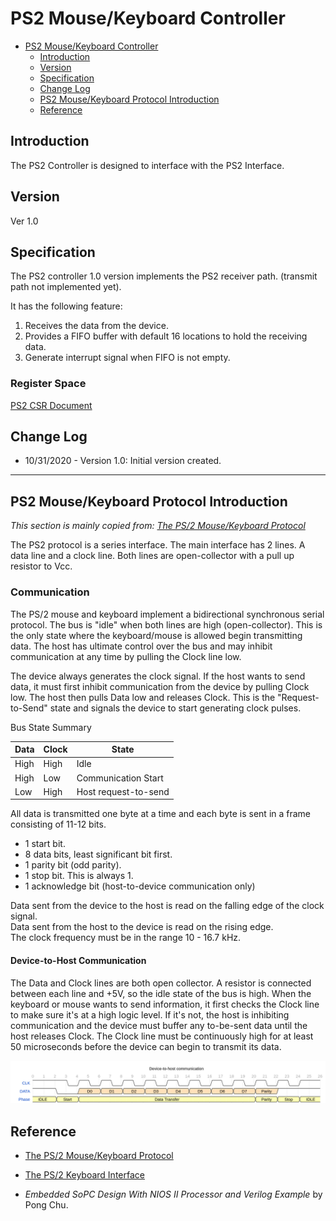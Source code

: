# PS2 Mouse/Keyboard Controller

- [PS2 Mouse/Keyboard Controller](#ps2-mousekeyboard-controller)
  - [Introduction](#introduction)
  - [Version](#version)
  - [Specification](#specification)
  - [Change Log](#change-log)
  - [PS2 Mouse/Keyboard Protocol Introduction](#ps2-mousekeyboard-protocol-introduction)
  - [Reference](#reference)

## Introduction

The PS2 Controller is designed to interface with the PS2 Interface.

## Version

Ver 1.0

## Specification

The PS2 controller 1.0 version implements the PS2 receiver path. (transmit path not implemented yet).

It has the following feature:

1. Receives the data from the device.
2. Provides a FIFO buffer with default 16 locations to hold the receiving data.
3. Generate interrupt signal when FIFO is not empty.

### Register Space

[PS2 CSR Document](../csr/ps2_csr/doc/ps2_csr.html)

## Change Log

- 10/31/2020 - Version 1.0: Initial version created.

---

## PS2 Mouse/Keyboard Protocol Introduction

*This section is mainly copied from: [The PS/2 Mouse/Keyboard Protocol](http://www-ug.eecg.utoronto.ca/desl/nios_devices_SoC/datasheets/PS2%20Protocol.htm)*

The PS2 protocol is a series interface. The main interface has 2 lines. A data line and a clock line. Both lines are open-collector with a pull up resistor to Vcc.

### Communication

The PS/2 mouse and keyboard implement a bidirectional synchronous serial protocol. The bus is "idle" when both lines are high (open-collector). This is the only state where the keyboard/mouse is allowed begin transmitting data. The host has ultimate control over the bus and may inhibit communication at any time by pulling the Clock line low.

The device always generates the clock signal.  If the host wants to send data, it must first inhibit communication from the device by pulling Clock low.  The host then pulls Data low and releases Clock.  This is the "Request-to-Send" state and signals the device to start generating clock pulses.

Bus State Summary

| Data | Clock | State                |
|------|-------|----------------------|
| High | High  | Idle                 |
| High | Low   | Communication Start  |
| Low  | High  | Host request-to-send |

All data is transmitted one byte at a time and each byte is sent in a frame consisting of 11-12 bits.

- 1 start bit.
- 8 data bits, least significant bit first.
- 1 parity bit (odd parity).
- 1 stop bit. This is always 1.
- 1 acknowledge bit (host-to-device communication only)

Data sent from the device to the host is read on the falling edge of the clock signal.  
Data sent from the host to the device is read on the rising edge.  
The clock frequency must be in the range 10 - 16.7 kHz.

#### Device-to-Host Communication

The Data and Clock lines are both open collector. A resistor is connected between each line and +5V, so the idle state of the bus is high. When the keyboard or mouse wants to send information, it first checks the Clock line to make sure it's at a high logic level. If it's not, the host is inhibiting communication and the device must buffer any to-be-sent data until the host releases Clock. The Clock line must be continuously high for at least 50 microseconds before the device can begin to transmit its data.  

![Device-to-host](assets/img/device-to-host.png)

## Reference

- [The PS/2 Mouse/Keyboard Protocol](http://www-ug.eecg.utoronto.ca/desl/nios_devices_SoC/datasheets/PS2%20Protocol.htm)

- [The PS/2 Keyboard Interface](http://www-ug.eecg.toronto.edu/msl/nios_devices/datasheets/PS2%20Keyboard%20Protocol.htm)

- *Embedded SoPC Design With NIOS II Processor and Verilog Example* by Pong Chu.
